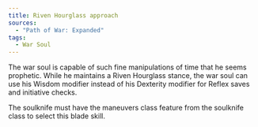 ```yaml
---
title: Riven Hourglass approach
sources:
  - "Path of War: Expanded"
tags:
  - War Soul
---
```


The war soul is capable of such fine manipulations of time that he seems prophetic. While he maintains a Riven Hourglass stance, the war soul can use his Wisdom modifier instead of his Dexterity modifier for Reflex saves and initiative checks.

The soulknife must have the maneuvers class feature from the soulknife class to select this blade skill.
